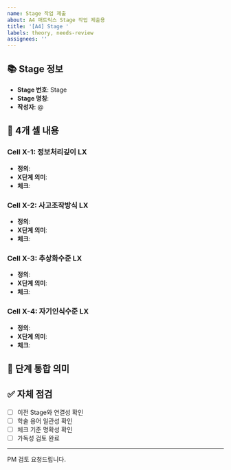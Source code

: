 ```yaml
---
name: Stage 작업 제출
about: A4 매트릭스 Stage 작업 제출용
title: '[A4] Stage '
labels: theory, needs-review
assignees: ''
---
```


## 📚 Stage 정보
- **Stage 번호**: Stage 
- **Stage 명칭**: 
- **작성자**: @

## 📝 4개 셀 내용

### Cell X-1: 정보처리깊이 LX
- **정의**: 
- **X단계 의미**: 
- **체크**: 

### Cell X-2: 사고조작방식 LX
- **정의**: 
- **X단계 의미**: 
- **체크**: 

### Cell X-3: 추상화수준 LX
- **정의**: 
- **X단계 의미**: 
- **체크**: 

### Cell X-4: 자기인식수준 LX
- **정의**: 
- **X단계 의미**: 
- **체크**: 

## 🔗 단계 통합 의미


## ✅ 자체 점검
- [ ] 이전 Stage와 연결성 확인
- [ ] 학술 용어 일관성 확인
- [ ] 체크 기준 명확성 확인
- [ ] 가독성 검토 완료

---
PM 검토 요청드립니다.